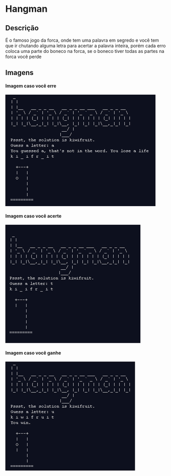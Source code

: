 # Hangman

## Descrição
É o famoso jogo da forca, onde tem uma palavra em segredo e você tem que ir chutando alguma letra para acertar a palavra inteira, porém cada erro coloca uma parte do
boneco na forca, se o boneco tiver todas as partes na forca você perde

## Imagens
#### Imagem caso você erre
<td valign="top"><img src="./images/hangman-guessed.png">


#### Imagem caso você acerte
<td valign="top"><img src="./images/hangman-ok.png">


#### Imagem caso você ganhe
<td valign="top"><img src="./images/hangman-win.png">
